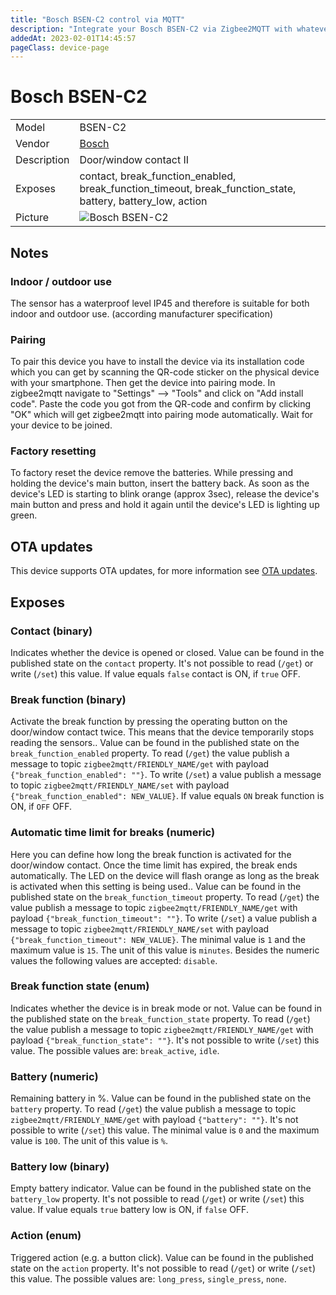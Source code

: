 ```yaml
---
title: "Bosch BSEN-C2 control via MQTT"
description: "Integrate your Bosch BSEN-C2 via Zigbee2MQTT with whatever smart home infrastructure you are using without the vendor's bridge or gateway."
addedAt: 2023-02-01T14:45:57
pageClass: device-page
---
```


<!-- !!!! -->
<!-- ATTENTION: This file is auto-generated through docgen! -->
<!-- You can only edit the "Notes"-Section between the two comment lines "Notes BEGIN" and "Notes END". -->
<!-- Do not use h1 or h2 heading within "## Notes"-Section. -->
<!-- !!!! -->

# Bosch BSEN-C2

|     |     |
|-----|-----|
| Model | BSEN-C2  |
| Vendor  | [Bosch](/supported-devices/#v=Bosch)  |
| Description | Door/window contact II |
| Exposes | contact, break_function_enabled, break_function_timeout, break_function_state, battery, battery_low, action |
| Picture | ![Bosch BSEN-C2](https://www.zigbee2mqtt.io/images/devices/BSEN-C2.png) |


<!-- Notes BEGIN: You can edit here. Add "## Notes" headline if not already present. -->
## Notes

### Indoor / outdoor use
The sensor has a waterproof level IP45 and therefore is suitable for both indoor and outdoor use. (according manufacturer specification) 

### Pairing
To pair this device you have to install the device via its installation code which you can get by scanning the QR-code sticker on the physical device with your smartphone. Then get the device into pairing mode. In zigbee2mqtt navigate to  "Settings" --> "Tools" and click on "Add install code". Paste the code you got from the QR-code and confirm by clicking "OK" which will get zigbee2mqtt into pairing mode automatically. Wait for your device to be joined.


### Factory resetting
To factory reset the device remove the batteries. While pressing and holding the device's main button, insert the battery back. As soon as the device's LED is starting to blink orange (approx 3sec), release the device's main button and press and hold it again until the device's LED is lighting up green.
<!-- Notes END: Do not edit below this line -->


## OTA updates
This device supports OTA updates, for more information see [OTA updates](../guide/usage/ota_updates.md).



## Exposes

### Contact (binary)
Indicates whether the device is opened or closed.
Value can be found in the published state on the `contact` property.
It's not possible to read (`/get`) or write (`/set`) this value.
If value equals `false` contact is ON, if `true` OFF.

### Break function (binary)
Activate the break function by pressing the operating button on the door/window contact twice. This means that the device temporarily stops reading the sensors..
Value can be found in the published state on the `break_function_enabled` property.
To read (`/get`) the value publish a message to topic `zigbee2mqtt/FRIENDLY_NAME/get` with payload `{"break_function_enabled": ""}`.
To write (`/set`) a value publish a message to topic `zigbee2mqtt/FRIENDLY_NAME/set` with payload `{"break_function_enabled": NEW_VALUE}`.
If value equals `ON` break function is ON, if `OFF` OFF.

### Automatic time limit for breaks (numeric)
Here you can define how long the break function is activated for the door/window contact. Once the time limit has expired, the break ends automatically. The LED on the device will flash orange as long as the break is activated when this setting is being used..
Value can be found in the published state on the `break_function_timeout` property.
To read (`/get`) the value publish a message to topic `zigbee2mqtt/FRIENDLY_NAME/get` with payload `{"break_function_timeout": ""}`.
To write (`/set`) a value publish a message to topic `zigbee2mqtt/FRIENDLY_NAME/set` with payload `{"break_function_timeout": NEW_VALUE}`.
The minimal value is `1` and the maximum value is `15`.
The unit of this value is `minutes`.
Besides the numeric values the following values are accepted: `disable`.

### Break function state (enum)
Indicates whether the device is in break mode or not.
Value can be found in the published state on the `break_function_state` property.
To read (`/get`) the value publish a message to topic `zigbee2mqtt/FRIENDLY_NAME/get` with payload `{"break_function_state": ""}`.
It's not possible to write (`/set`) this value.
The possible values are: `break_active`, `idle`.

### Battery (numeric)
Remaining battery in %.
Value can be found in the published state on the `battery` property.
To read (`/get`) the value publish a message to topic `zigbee2mqtt/FRIENDLY_NAME/get` with payload `{"battery": ""}`.
It's not possible to write (`/set`) this value.
The minimal value is `0` and the maximum value is `100`.
The unit of this value is `%`.

### Battery low (binary)
Empty battery indicator.
Value can be found in the published state on the `battery_low` property.
It's not possible to read (`/get`) or write (`/set`) this value.
If value equals `true` battery low is ON, if `false` OFF.

### Action (enum)
Triggered action (e.g. a button click).
Value can be found in the published state on the `action` property.
It's not possible to read (`/get`) or write (`/set`) this value.
The possible values are: `long_press`, `single_press`, `none`.

